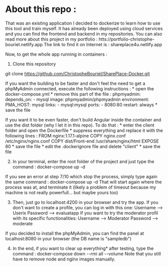 # About this repo :
That was an existing application I decided to dockerize to learn how to use this tool and train myself.
It has already been deployed using cloud services and you can find the frontend and backend in my repositories. You can also read more about this project in my portfolio : htts://portfolio-christophe-bouriel.netlify.app
The link to find it on Internet is : shareplace4u.netlify.app 

Now, to get the whole app running in containers :

1. Clone this repository

git clone https://github.com/ChristopheBouriel/SharePlace-Docker.git

If you want the building to be faster and don't feel the need to get a phpMyAdmin connected, execute the following instructions :
	* open the docker-compose.yml
	* remove this part of the file :
		phpmyadmin:
    		  depends_on:
		    - mysql
    		  image: phpmyadmin/phpmyadmin
    		  environment:
      		    PMA_HOST: mysql
		  links:
 		    - mysql:mysql
  		  ports:
   		    - 8080:80
    		  restart: always
	* save the file

If you want it to be even faster, don't build Angular inside the container and use the dist folder (why I let it in this repo). To do that :
	* enter the client folder and open the Dockerfile
	* suppress everything and replace it with the following lines :
		FROM nginx:1.17.1-alpine
		COPY nginx.conf /etc/nginx/nginx.conf
		COPY dist/Front-end /usr/share/nginx/html
		EXPOSE 80
	* save the file
	* edit the .dockerignore file and delete "client"
	* save the file 

2. In your terminal, enter the root folder of the project and just type the command :
docker-compose up -d

If you see an error at step 7/10 which stop the process, simply type again the same command :
docker-compose up -d
That will start again where the process was at, and terminate it (likely a problem of timeout because my machine is not really powerfull... but maybe yours too)

3. Then, just go to localhost:4200 in your browser and try the app.
If you don't want to create a profile, you can log in with this one:
Username --> Userix
Password --> evaluatapp
If you want to try the moderator profil with its specific functionalities:
Username --> Moderator
Password --> moderate

If you decided to install the phpMyAdmin, you can find the panel at localhost:8080 in your browser (the DB name is "sampledb")

4. In the end, if you want to clear up everything* after testing, type the command :
docker-compose down --rmi all --volume
Note that you still have to remove node and nginx images manually.
